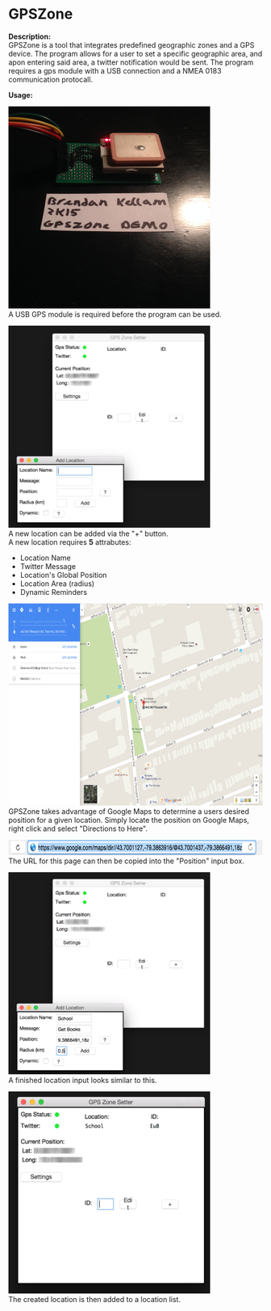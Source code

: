 # GPSZone

<b>Description:</b><br>
GPSZone is a tool that integrates predefined geographic zones and a GPS device. The program allows for a user to set a specific geographic area, and apon entering said area, a twitter notification would be sent. The program requires a gps module with a USB connection and a NMEA 0183 communication protocall. 

<b>Usage:</b><br>

<img src="https://raw.githubusercontent.com/brendan-kellam/GPSZone/master/Source%20Images/img-0.png" width="400" height="400"><br>
A USB GPS module is required before the program can be used.<br>


<img src="https://raw.githubusercontent.com/brendan-kellam/GPSZone/master/Source%20Images/img-1.png" width="400" height="400"><br>
A new location can be added via the "+" button.<br>
A new location requires <b>5</b> attrabutes:
<ul>
  <li>Location Name</li>
  <li>Twitter Message</li>
  <li>Location's Global Position</li>
  <li>Location Area (radius)</li>
  <li>Dynamic Reminders</li>
</ul>

<img src="https://raw.githubusercontent.com/brendan-kellam/GPSZone/master/Source%20Images/img-2.png" width="600" height="400"><br>
GPSZone takes advantage of Google Maps to determine a users desired position for a given location. Simply locate the position on Google Maps, right click and select "Directions to Here".

<img src="https://raw.githubusercontent.com/brendan-kellam/GPSZone/master/Source%20Images/img-3.png" width="600" height="30"><br>
The URL for this page can then be copied into the "Position" input box. 

<img src="https://raw.githubusercontent.com/brendan-kellam/GPSZone/master/Source%20Images/img-4.png" width="400" height="400"><br>
A finished location input looks similar to this. 

<img src="https://raw.githubusercontent.com/brendan-kellam/GPSZone/master/Source%20Images/img-5.png" width="400" height="400"><br>
The created location is then added to a location list. 
